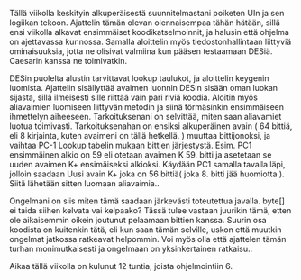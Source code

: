 Tällä viikolla keskityin alkuperäisestä suunnitelmastani poiketen UIn ja sen logiikan tekoon. Ajattelin tämän olevan olennaisempaa tähän hätään,
sillä ensi viikolla alkavat ensimmäiset koodikatselmoinnit, ja halusin että ohjelma on ajettavassa kunnossa. Samalla aloittelin myös
tiedostonhallintaan liittyviä ominaisuuksia, jotta ne olisivat valmiina kun pääsen testaamaan DESiä. Caesarin kanssa ne toimivatkin.

DESin puolelta alustin tarvittavat lookup taulukot, ja aloittelin keygenin luomista. Ajattelin sisällyttää avaimen luonnin DESin sisään 
oman luokan sijasta, sillä ilmeisesti sille riittää vain pari riviä koodia.  Aloitin myös aliavaimien luomiseen liittyvän metodin ja siinä
törmäsinkin ensimmäiseen ihmettelyn aiheeseen. Tarkoituksenani on selvittää, miten saan aliavamiet luotua toimivasti.
Tarkoituksenahan on ensiksi alkuperäinen avain ( 64 bittiä, eli 8 kirjainta, kuten avaimeni on tällä hetkellä. ) muuttaa bittijonoksi, 
ja vaihtaa PC-1 Lookup tabelin mukaan bittien järjestystä. Esim. PC1 ensimmäinen alkio on 59 eli otetaan avaimen K
59. bitti ja asetetaan se uuden avaimen K+ ensimäiseksi alkioksi. Käydään PC1 samalla tavalla läpi, jolloin saadaan Uusi avain K+ 
joka on 56 bittiä( joka 8. bitti jää huomiotta ).  Siitä lähetään sitten luomaan aliavaimia..

Ongelmani on siis miten tämä saadaan järkevästi toteutettua javalla. byte[] ei taida siihen kelvata vai kelpaako? Tässä tulee vastaan juurikin tämä, 
etten ole aikaisemmin oikein joutunut pelaamaan bittien kanssa. Suurin osa koodista on kuitenkin tätä, eli kun saan tämän selville, uskon että 
muutkin ongelmat jatkossa ratkeavat helpommin. Voi myös olla että ajattelen tämän turhan monimutkaisesti ja ongelmaan on yksinkertainen ratkaisu..

Aikaa tällä viikolla on kulunut 12 tuntia, joista ohjelmointiin 6.

 
